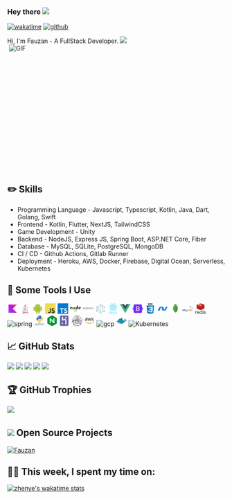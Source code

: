 ### Hey there <img src="https://media.giphy.com/media/hvRJCLFzcasrR4ia7z/giphy.gif" width="25px">
[![wakatime](https://wakatime.com/badge/user/47f75574-2966-4f48-97b1-6e8cb232b740.svg)](https://wakatime.com/@47f75574-2966-4f48-97b1-6e8cb232b740)
[![github](https://img.shields.io/github/followers/nightcodezero?logo=github&style=plastic)](https://github.com/nightcodezero?tab=followers)

Hi, I'm Fauzan - A FullStack Developer.  <img src="https://media.giphy.com/media/mGcNjsfWAjY5AEZNw6/giphy.gif" width="50"></h2>
<img align="right" alt="GIF" src="https://github.com/abhisheknaiidu/abhisheknaiidu/blob/master/code.gif?raw=true" width="500" height="320" />

<h2>✏️ Skills</h2>

* Programming Language - Javascript, Typescript, Kotlin, Java, Dart, Golang, Swift
* Frontend - Kotlin, Flutter, NextJS, TailwindCSS
* Game Development - Unity
* Backend - NodeJS, Express JS, Spring Boot, ASP.NET Core, Fiber
* Database - MySQL, SQLite, PostgreSQL, MongoDB
* CI / CD - Github Actions, Gitlab Runner
* Deployment - Heroku, AWS, Docker, Firebase, Digital Ocean, Serverless, Kubernetes

<h2>🚀 Some Tools I Use</h2>
<p align="left">
<img src="https://raw.githubusercontent.com/devicons/devicon/master/icons/kotlin/kotlin-original.svg" alt="react" width="25" height="25" />
<img src="https://raw.githubusercontent.com/devicons/devicon/master/icons/java/java-original-wordmark.svg" alt="java" width="25" height="25" />
<img src="https://raw.githubusercontent.com/devicons/devicon/master/icons/android/android-original.svg" alt="java" width="25" height="25" />
<img src="https://raw.githubusercontent.com/devicons/devicon/master/icons/javascript/javascript-original.svg" alt="javascript" width="25" height="25" />
<img src="https://raw.githubusercontent.com/devicons/devicon/master/icons/typescript/typescript-original.svg" alt="typescript" width="25" height="25" />
<img src="https://raw.githubusercontent.com/devicons/devicon/master/icons/nodejs/nodejs-original-wordmark.svg" alt="nodejs" width="25" height="25" />
<img src="https://raw.githubusercontent.com/devicons/devicon/master/icons/express/express-original-wordmark.svg" alt="angular-js" width="25" height="25" />
<img src="https://raw.githubusercontent.com/devicons/devicon/master/icons/electron/electron-original.svg" alt="react" width="25" height="25" />
<img src="https://raw.githubusercontent.com/devicons/devicon/master/icons/react/react-original-wordmark.svg" alt="react" width="25" height="25" />
<img src="https://raw.githubusercontent.com/devicons/devicon/master/icons/vuejs/vuejs-original.svg" alt="vue" width="25" height="25" />
<img src="https://raw.githubusercontent.com/devicons/devicon/master/icons/bootstrap/bootstrap-plain.svg" alt="bootstrap" width="25" height="25" />
<img src="https://raw.githubusercontent.com/devicons/devicon/master/icons/css3/css3-original-wordmark.svg" alt="css3" width="25" height="25" />
<img src="https://raw.githubusercontent.com/devicons/devicon/master/icons/dot-net/dot-net-original.svg" alt=".NET" width="25" height="25" />
<img src="https://raw.githubusercontent.com/devicons/devicon/master/icons/mongodb/mongodb-original.svg" alt="mongodb" width="25" height="25" />
<img src="https://raw.githubusercontent.com/devicons/devicon/master/icons/mysql/mysql-original-wordmark.svg" alt="mysql" width="25" height="25" />
<img src="https://raw.githubusercontent.com/devicons/devicon/master/icons/redis/redis-original-wordmark.svg" alt="redis" width="25" height="25" />
<img src="https://www.vectorlogo.zone/logos/springio/springio-icon.svg" alt="spring" width="25" height="25" />
<img src="https://raw.githubusercontent.com/devicons/devicon/master/icons/python/python-original-wordmark.svg" alt="python" width="25" height="25" />
<img src="https://raw.githubusercontent.com/devicons/devicon/master/icons/nginx/nginx-original.svg" alt="nginx" width="25" height="25" />
<img src="https://raw.githubusercontent.com/devicons/devicon/master/icons/heroku/heroku-plain.svg" alt="heroku" width="25" height="25" />
<img src="https://raw.githubusercontent.com/devicons/devicon/master/icons/travis/travis-plain.svg" alt="travis" width="25" height="25" />
<img src="https://raw.githubusercontent.com/github/explore/80688e429a7d4ef2fca1e82350fe8e3517d3494d/topics/aws/aws.png" alt="aws" width="25" height="25" />
<img src="https://www.vectorlogo.zone/logos/google_cloud/google_cloud-icon.svg" alt="gcp" width="25" height="25" />
<img src="https://raw.githubusercontent.com/devicons/devicon/master/icons/docker/docker-original.svg" alt="Docker" width="25" height="25" />
<img src="https://www.vectorlogo.zone/logos/kubernetes/kubernetes-icon.svg" alt="Kubernetes" width="25" height="25" />
</p>

## 📈 GitHub Stats

![](https://github-profile-summary-cards.vercel.app/api/cards/profile-details?username=nightcodezero&theme=dracula)
![](https://github-profile-summary-cards.vercel.app/api/cards/repos-per-language?username=nightcodezero&theme=dracula)
![](https://github-profile-summary-cards.vercel.app/api/cards/most-commit-language?username=nightcodezero&theme=dracula)
![](https://github-profile-summary-cards.vercel.app/api/cards/stats?username=nightcodezero&theme=dracula)
![](https://github-profile-summary-cards.vercel.app/api/cards/productive-time?username=nightcodezero&theme=dracula)

## 🏆 GitHub Trophies

![](https://github-profile-trophy.vercel.app/?username=nightcodezero&theme=dracula&margin-w=10)


##  <img src="https://media.giphy.com/media/VgCDAzcKvsR6OM0uWg/giphy.gif" width="50"> Open Source Projects

<a href="https://github.com/nightcodezero/katsini">
  <img align="center" src="https://github-readme-stats.vercel.app/api/pin/?username=nightcodezero&repo=katsini&show_icons=true&line_height=27&title_color=6aa6f8&text_color=8a919a&icon_color=6aa6f8&bg_color=0e1116" alt="Fauzan" />
</a>

## 🧑‍💻  This week, I spent my time on:

[![zhenye's wakatime stats](https://github-readme-stats.vercel.app/api/wakatime?username=Fauzan&line_height=27&title_color=6aa6f8&text_color=8a919a&icon_color=6aa6f8&bg_color=0e1116&range=last_7_days)](https://github.com/anuraghazra/github-readme-stats)
